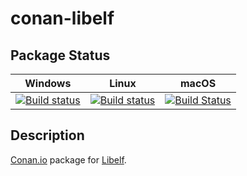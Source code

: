 # conan-libelf

## Package Status

| Windows | Linux | macOS |
|:-------:|:-----:|:-----:|
|[![Build status](https://ci.appveyor.com/api/projects/status/8xaqr5p16jxysa5w/branch/testing%2F0.8.13?svg=true)](https://ci.appveyor.com/project/SpaceIm/conan-libelf)|[![Build status](https://github.com/SpaceIm/conan-libelf/workflows/.github/workflows/conan.yml/badge.svg?branch=testing%2F0.8.13)](https://github.com/SpaceIm/conan-libelf/actions?query=branch%3Atesting%2F0.8.13)|[![Build Status](https://travis-ci.com/SpaceIm/conan-libelf.svg?branch=testing%2F0.8.13)](https://travis-ci.com/SpaceIm/conan-libelf)|

## Description

[Conan.io](https://conan.io) package for [Libelf](https://directory.fsf.org/wiki/Libelf).
